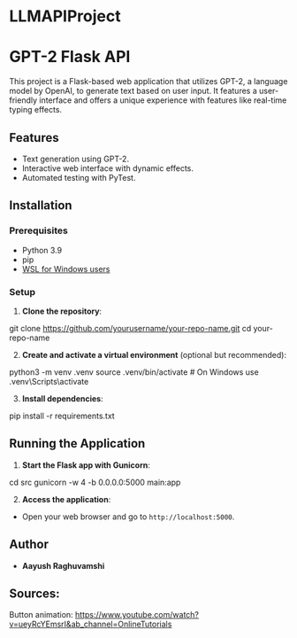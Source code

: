# LLMAPIProject

# GPT-2 Flask API

This project is a Flask-based web application that utilizes GPT-2, a language model by OpenAI, to generate text based on user input. It features a user-friendly interface and offers a unique experience with features like real-time typing effects.

## Features

- Text generation using GPT-2.
- Interactive web interface with dynamic effects.
- Automated testing with PyTest.

## Installation

### Prerequisites

- Python 3.9
- pip
- [WSL for Windows users](https://docs.microsoft.com/en-us/windows/wsl/install)

### Setup

1. **Clone the repository**:

git clone https://github.com/yourusername/your-repo-name.git
cd your-repo-name

2. **Create and activate a virtual environment** (optional but recommended):

python3 -m venv .venv
source .venv/bin/activate # On Windows use .venv\Scripts\activate

3. **Install dependencies**:

pip install -r requirements.txt

## Running the Application

1. **Start the Flask app with Gunicorn**:

cd src
gunicorn -w 4 -b 0.0.0.0:5000 main:app

2. **Access the application**:

- Open your web browser and go to `http://localhost:5000`.

## Author

- **Aayush Raghuvamshi**

## Sources:

Button animation: https://www.youtube.com/watch?v=ueyRcYEmsrI&ab_channel=OnlineTutorials
